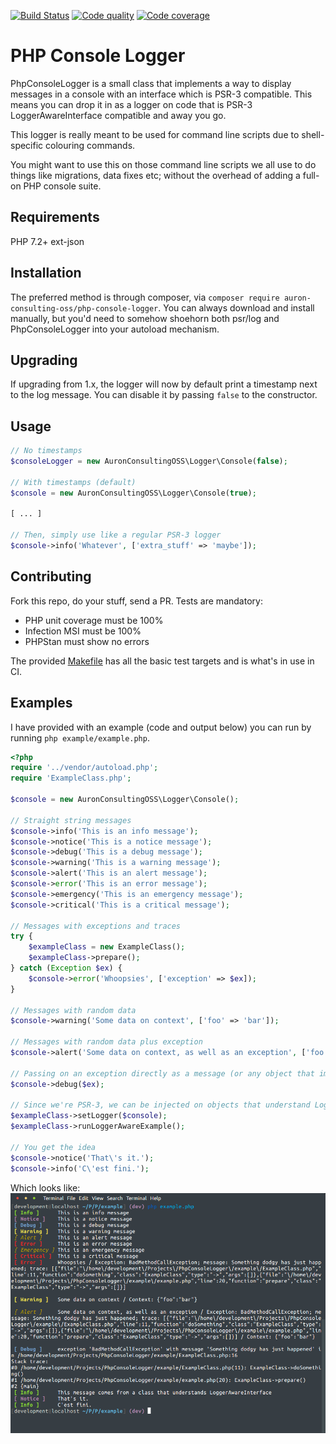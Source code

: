 [![Build Status](https://travis-ci.org/AuronConsultingOSS/PhpConsoleLogger.svg?branch=dev)](https://travis-ci.org/AuronConsultingOSS/PhpConsoleLogger)
[![Code quality](https://codeclimate.com/github/AuronConsultingOSS/PhpConsoleLogger/badges/gpa.svg)](https://codeclimate.com/github/AuronConsultingOSS/PhpConsoleLogger)
[![Code coverage](https://codeclimate.com/github/AuronConsultingOSS/PhpConsoleLogger/badges/coverage.svg)](https://codeclimate.com/github/AuronConsultingOSS/PhpConsoleLogger/coverage)

# PHP Console Logger
PhpConsoleLogger is a small class that implements a way to display messages in a console with an interface which is
PSR-3 compatible. This means you can drop it in as a logger on code that is PSR-3 LoggerAwareInterface compatible and away
you go.

This logger is really meant to be used for command line scripts due to shell-specific colouring commands.

You might want to use this on those command line scripts we all use to do things like migrations, data fixes etc; without
the overhead of adding a full-on PHP console suite.

## Requirements
PHP 7.2+
ext-json

## Installation
The preferred method is through composer, via ```composer require auron-consulting-oss/php-console-logger```. You can always download
and install manually, but you'd need to somehow shoehorn both psr/log and PhpConsoleLogger into your autoload mechanism.

## Upgrading

If upgrading from 1.x, the logger will now by default print a timestamp next to the log message. You can disable it
by passing `false` to the constructor.

## Usage
```php
// No timestamps
$consoleLogger = new AuronConsultingOSS\Logger\Console(false);

// With timestamps (default)
$console = new AuronConsultingOSS\Logger\Console(true);

[ ... ]

// Then, simply use like a regular PSR-3 logger
$console->info('Whatever', ['extra_stuff' => 'maybe']);
```

## Contributing

Fork this repo, do your stuff, send a PR. Tests are mandatory:

  * PHP unit coverage must be 100%
  * Infection MSI must be 100%
  * PHPStan must show no errors 
  
The provided [Makefile](Makefile) has all the basic test targets and is what's in use in CI.

## Examples

I have provided with an example (code and output below) you can run by running ```php example/example.php```.

```php
<?php
require '../vendor/autoload.php';
require 'ExampleClass.php';

$console = new AuronConsultingOSS\Logger\Console();

// Straight string messages
$console->info('This is an info message');
$console->notice('This is a notice message');
$console->debug('This is a debug message');
$console->warning('This is a warning message');
$console->alert('This is an alert message');
$console->error('This is an error message');
$console->emergency('This is an emergency message');
$console->critical('This is a critical message');

// Messages with exceptions and traces
try {
    $exampleClass = new ExampleClass();
    $exampleClass->prepare();
} catch (Exception $ex) {
    $console->error('Whoopsies', ['exception' => $ex]);
}

// Messages with random data
$console->warning('Some data on context', ['foo' => 'bar']);

// Messages with random data plus exception
$console->alert('Some data on context, as well as an exception', ['foo' => 'bar', 'exception' => $ex]);

// Passing on an exception directly as a message (or any object that implements __toString)
$console->debug($ex);

// Since we're PSR-3, we can be injected on objects that understand LoggerAwareInterface - example class does
$exampleClass->setLogger($console);
$exampleClass->runLoggerAwareExample();

// You get the idea
$console->notice('That\'s it.');
$console->info('C\'est fini.');
```

Which looks like:
![](example/example.png)
